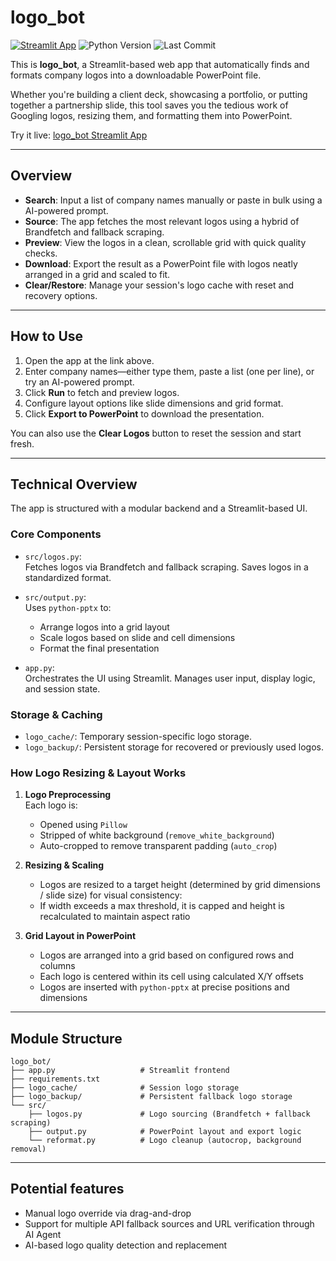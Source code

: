 # logo_bot

[![Streamlit App](https://static.streamlit.io/badges/streamlit_badge_black_white.svg)](https://dg720-logo-bot-main-xvjsh8.streamlit.app/)
![Python Version](https://img.shields.io/badge/python-3.9+-blue)
![Last Commit](https://img.shields.io/github/last-commit/dg720/logo_bot)

This is **logo_bot**, a Streamlit-based web app that automatically finds and formats company logos into a downloadable PowerPoint file.

Whether you're building a client deck, showcasing a portfolio, or putting together a partnership slide, this tool saves you the tedious work of Googling logos, resizing them, and formatting them into PowerPoint.

Try it live: [logo_bot Streamlit App](https://dg720-logo-bot-main-xvjsh8.streamlit.app/)

---

## Overview

- **Search**: Input a list of company names manually or paste in bulk using a AI-powered prompt.
- **Source**: The app fetches the most relevant logos using a hybrid of Brandfetch and fallback scraping.
- **Preview**: View the logos in a clean, scrollable grid with quick quality checks.
- **Download**: Export the result as a PowerPoint file with logos neatly arranged in a grid and scaled to fit.
- **Clear/Restore**: Manage your session's logo cache with reset and recovery options.

---

## How to Use

1. Open the app at the link above.
2. Enter company names—either type them, paste a list (one per line), or try an AI-powered prompt.
3. Click **Run** to fetch and preview logos.
4. Configure layout options like slide dimensions and grid format.
5. Click **Export to PowerPoint** to download the presentation.

You can also use the **Clear Logos** button to reset the session and start fresh.

---

## Technical Overview

The app is structured with a modular backend and a Streamlit-based UI.

### Core Components

- `src/logos.py`:  
  Fetches logos via Brandfetch and fallback scraping. Saves logos in a standardized format.

- `src/output.py`:  
  Uses `python-pptx` to:
  - Arrange logos into a grid layout
  - Scale logos based on slide and cell dimensions
  - Format the final presentation

- `app.py`:  
  Orchestrates the UI using Streamlit. Manages user input, display logic, and session state.

### Storage & Caching

- `logo_cache/`: Temporary session-specific logo storage.
- `logo_backup/`: Persistent storage for recovered or previously used logos.

### How Logo Resizing & Layout Works

1. **Logo Preprocessing**  
   Each logo is:
   - Opened using `Pillow`
   - Stripped of white background (`remove_white_background`)
   - Auto-cropped to remove transparent padding (`auto_crop`)

2. **Resizing & Scaling**  
   - Logos are resized to a target height (determined by grid dimensions / slide size) for visual consistency:
   - If width exceeds a max threshold, it is capped and height is recalculated to maintain aspect ratio 

3. **Grid Layout in PowerPoint**  
   - Logos are arranged into a grid based on configured rows and columns
   - Each logo is centered within its cell using calculated X/Y offsets
   - Logos are inserted with `python-pptx` at precise positions and dimensions

---

## Module Structure

    logo_bot/
    ├── app.py                   # Streamlit frontend
    ├── requirements.txt
    ├── logo_cache/              # Session logo storage
    ├── logo_backup/             # Persistent fallback logo storage
    └── src/
        ├── logos.py             # Logo sourcing (Brandfetch + fallback scraping)
        ├── output.py            # PowerPoint layout and export logic
        └── reformat.py          # Logo cleanup (autocrop, background removal)

---

## Potential features

- Manual logo override via drag-and-drop
- Support for multiple API fallback sources and URL verification through AI Agent 
- AI-based logo quality detection and replacement

